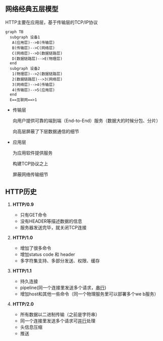 ## 网络经典五层模型

  HTTP主要在应用层，基于传输层的TCP/IP协议

``` mermaid
graph TB
  subgraph 设备1
   A(应用层)-->B(传输层)
   B(传输层)-->C(网络层)
   C(网络层)-->D(数据链路层)
   D(数据链路层)-->E(物理层)
  end
  subgraph 设备2
   1(物理层)-->2(数据链路层)
   2(数据链路层)-->3(网络层)
   3(网络层)-->4(传输层)
   4(传输层)-->5(应用层)
  end
  E==互联网==>1
```

- 传输层

  向用户提供可靠的端到端（End-to-End）服务（数据大的时候分包、分片）

  向高层屏蔽了下层数据通信的细节

- 应用层

  为应用软件提供服务

  构建TCP协议之上

  屏蔽网络传输细节



## HTTP历史

1. **HTTP/0.9**

   - 只有GET命令
   - 没有HEADER等描述数据的信息
   - 服务器发送完毕，就关闭TCP连接

2. **HTTP/1.0**

   - 增加了很多命令
   - 增加status code 和 header
   - 多字符集支持、多部分发送、权限、缓存

3. **HTTP/1.1**

   - 持久连接
   - pipeline(同一个连接里发送多个请求，<u>串行</u>)
   - 增加host和其他一些命令（同一个物理服务里可以部署多个we b服务）

4. **HTTP/2.0**

   - 所有数据以二进制传输（之前是字符串）
   - 同一个连接里发送多个请求可<u>并行</u>处理
   - 头信息压缩
   - 推送

   